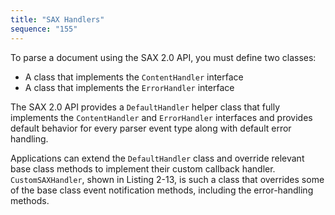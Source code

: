 ```yaml
---
title: "SAX Handlers"
sequence: "155"
---
```


To parse a document using the SAX 2.0 API, you must define two classes:

- A class that implements the `ContentHandler` interface
- A class that implements the `ErrorHandler` interface

The SAX 2.0 API provides a `DefaultHandler` helper class that fully implements the `ContentHandler` and `ErrorHandler`
interfaces and provides default behavior for every parser event type along with default error handling.

Applications can extend the `DefaultHandler` class and override relevant base class methods to implement their custom callback handler.
`CustomSAXHandler`, shown in Listing 2-13, is such a class that overrides some of the base class event notification
methods, including the error-handling methods.
